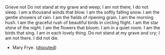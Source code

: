 Grieve not
Do not stand at my grave and weep; 
I am not there, I do not sleep. 
I am a thousand winds that blow. 
I am the softly falling snow. 
I am the gentle showers of rain. 
I am the fields of ripening grain. 
I am the morning hush. 
I am the graceful rush 
of beautiful birds in circling flight. 
I am the star shine of the night. 
I am the flowers that bloom. 
I am in a quiet room. 
I am the birds that sing. 
I am in each lovely thing. 
Do not stand at my grave and cry; 
I am not there. I did not die.
- Mary Frye. ([disputed](http://en.wikipedia.org/wiki/Do_not_stand_at_my_grave_and_weep))
